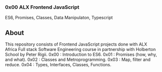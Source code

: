 ### 0x00 ALX Frontend JavaScript
ES6, Promises, Classes, Data Manipulaton, Typescript
## About
This repository consists of Frontend JavaScript projects done with ALX Africa Full stack Software Engineering course in partnership with Holberton School by Peter Rigii.
0x00 : Introduction to ES6.
0x01 : Promises (how, why, and what).
0x02 : Classes and Metroprogramming.
0x03 : Map, filter and reduce.
0x04 : Types, Interfaces, Classes, Functions.